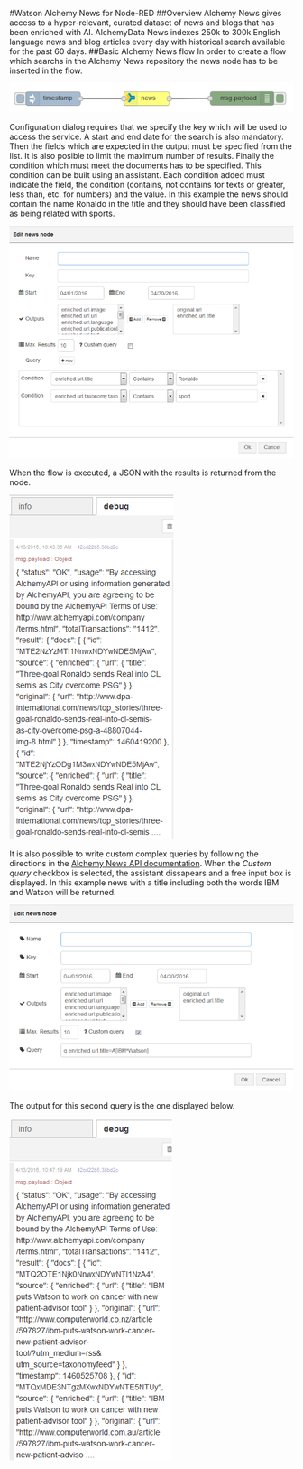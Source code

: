 #Watson Alchemy News for Node-RED
##Overview
Alchemy News gives access to a hyper-relevant, curated dataset of news and blogs that has been enriched with AI.
AlchemyData News indexes 250k to 300k English language news and blog articles every day with historical search available for the past 60 days.
##Basic Alchemy News flow
In order to create a flow which searchs in the Alchemy News repository the news node has to be inserted in the flow.

![Configuration input](images/nw_overview.png)

Configuration dialog requires that we specify the key which will be used to access the service. A start and end date for the search is also mandatory. Then the fields which are expected in the output must be specified from the list. It is also posible to limit the maximum number of results. 
Finally the condition which must meet the documents has to be specified. This condition can be built using an assistant. Each condition added must indicate the field, the condition (contains, not contains for texts or greater, less than, etc. for numbers) and the value. 
In this example the news should contain the name Ronaldo in the title and they should have been classified as being related with sports.

![Configuration input](images/nw_dialog1.png)

When the flow is executed, a JSON with the results is returned from the node.

![Configuration input](images/nw_output1.png)

It is also possible to write custom complex queries by following the directions in the [Alchemy News API documentation](http://docs.alchemyapi.com/). When the <i>Custom query</i> checkbox is selected, the assistant dissapears and a free input box is displayed. In this example news with a title including both the words IBM and Watson will be returned.

![Configuration input](images/nw_dialog2.png)

The output for this second query is the one displayed below.

![Configuration input](images/nw_output2.png)

